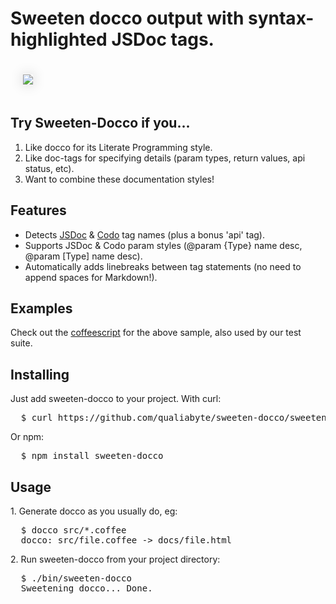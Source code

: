 # Sweeten docco output with syntax-highlighted JSDoc tags.

<a href="https://github.com/downloads/qualiabyte/sweeten-docco/sweeten-docco.png">
  <img src="https://github.com/downloads/qualiabyte/sweeten-docco/sweeten-docco.png" style="max-width: 100%; margin: 20px; box-shadow: 0 0 20px #ccc;">
</a>

## Try Sweeten-Docco if you...

1. Like docco for its Literate Programming style.
2. Like doc-tags for specifying details (param types, return values, api status, etc).
3. Want to combine these documentation styles!

## Features

* Detects [JSDoc][JSDocTags] & [Codo][Codo] tag names (plus a bonus 'api' tag).
* Supports JSDoc & Codo param styles (@param {Type} name desc, @param [Type] name desc).
* Automatically adds linebreaks between tag statements (no need to append spaces for Markdown!).

[JSDocTags]: http://code.google.com/p/jsdoc-toolkit/wiki/TagReference
[Codo]: https://github.com/netzpirat/codo

## Examples

Check out the [coffeescript](https://github.com/qualiabyte/sweeten-docco/blob/master/test/fixtures/ocean.jsdoc.coffee)
for the above sample, also used by our test suite.

## Installing

Just add sweeten-docco to your project. With curl:

<pre>
  $ curl https://github.com/qualiabyte/sweeten-docco/sweeten-docco > bin/sweeten-docco
</pre>

Or npm:

<pre>
  $ npm install sweeten-docco
</pre>

## Usage

1\. Generate docco as you usually do, eg:

<pre>
  $ docco src/*.coffee
  docco: src/file.coffee -> docs/file.html
</pre>

2\. Run sweeten-docco from your project directory:

<pre>
  $ ./bin/sweeten-docco
  Sweetening docco... Done.
</pre>
